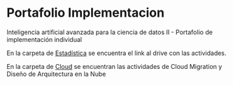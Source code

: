 # Portafolio Implementacion
Inteligencia artificial avanzada para la ciencia de datos II - Portafolio de implementación individual

En la carpeta de [Estadística](Estadística) se encuentra el link al drive con las actividades.

En la carpeta de [Cloud](Cloud) se encuentran las actividades de Cloud Migration y Diseño de Arquitectura en la Nube
